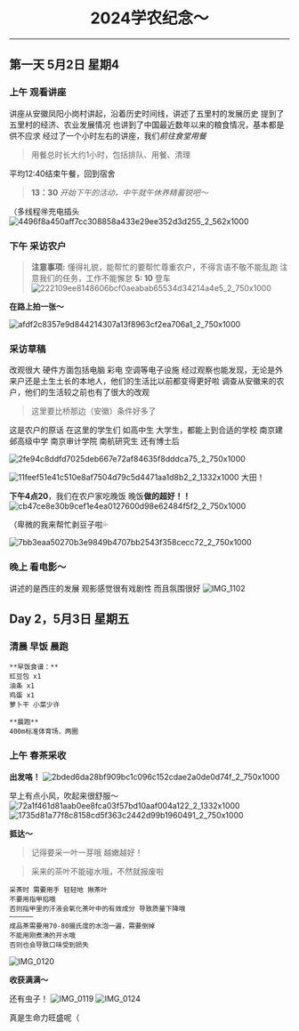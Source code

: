 <div align="center">

# 2024学农纪念～
</div>

***

## 第一天 5月2日 星期4

### 上午 观看讲座

讲座从安徽凤阳小岗村讲起，沿着历史时间线，讲述了五里村的发展历史
提到了五里村的经济、农业发展情况
也讲到了中国最近数年以来的粮食情况，基本都是供不应求
经过了一个小时左右的讲座，我们*前往食堂用餐*

> 用餐总时长大约1小时，包括排队、用餐、清理

平均12:40结束午餐，回到宿舍

> **13：30** *开始下午的活动，中午就午休养精蓄锐吧～*

（多线程🉐充电插头
![4496f8a450aff7cc308858a433e29ee352d3d255_2_562x1000](https://github.com/Puurestar/Memorial-of-Xuenong/assets/105161692/d72d3a27-d9cf-44bb-ae85-5307e25bc368)

### 下午 采访农户

> **注意事项:**
懂得礼貌，能帮忙的要帮忙尊重农户，不得言语不敬不能乱跑
注意我们的任务，工作不能懈怠
**5: 10** 登车
![222109ee8148606bcf0aeabab65534d34214a4e5_2_750x1000](https://github.com/Puurestar/Memorial-of-Xuenong/assets/105161692/85751fee-05e9-4415-a1fa-672cf25da884)

**在路上拍一张～**

![afdf2c8357e9d844214307a13f8963cf2ea706a1_2_750x1000](https://github.com/Puurestar/Memorial-of-Xuenong/assets/105161692/d6123e34-0bc2-428f-8148-a80dc643d830)

### 采访草稿 
改观很大 硬件方面包括电脑 彩电 空调等电子设施
经过观察也能发现，无论是外来户还是土生土长的本地人，他们的生活比以前都变得更好啦
调查从安徽来的农户，他们的生活较之前也有了很大的改观
> 这里要比桥那边（安徽）条件好多了

这是农户的原话
在这里的学生们 如高中生 大学生，都能上到合适的学校
南京建邺高级中学 南京审计学院 南航研究生 还有博士后

![2fe94c8ddfd7025deb667e72af84635f8dddca75_2_750x1000](https://github.com/Puurestar/Memorial-of-Xuenong/assets/105161692/d457faae-1bdb-4e02-82dc-9046d45b36e0)

![11feef51e41c510e8af7504d79c5d4471aa1d8b2_2_1332x1000](https://github.com/Puurestar/Memorial-of-Xuenong/assets/105161692/da3b89af-1295-4da9-a63d-cd1025804e22)
大田！

**下午4点20**，我们在农户家吃晚饭
晚饭**做的超好！！**
![cb47ce8e30b9cef1e4ea0127600d98e62484f5f2_2_750x1000](https://github.com/Puurestar/Memorial-of-Xuenong/assets/105161692/5149cfd0-6a54-48cb-9510-3d3f70c408c4)

（卑微的我来帮忙剥豆子啦💦

![7bb3eaa50270b3e9849b4707bb2543f358cecc72_2_750x1000](https://github.com/Puurestar/Memorial-of-Xuenong/assets/105161692/3750db27-b27c-4976-8f14-fb52b1388c51)
### 晚上 看电影～

讲述的是西庄的发展
观影感觉很有戏剧性 而且氛围很好
![IMG_1102](https://github.com/Puurestar/Memorial-of-Xuenong/assets/105161692/5fed1d81-6bee-4583-9a8f-bef483e0751b)


## Day 2，5月3日 星期五
### 清晨 早饭 晨跑


``` text
**早饭食谱：**
豇豆包 x1 
油条 x1
鸡蛋 x1
萝卜干 小菜少许
```


``` text
**晨跑** 
400m标准体育场，两圈
```

### 上午 春茶采收
**出发咯！**
![2bded6da28bf909bc1c096c152cdae2a0de0d74f_2_750x1000](https://github.com/Puurestar/Memorial-of-Xuenong/assets/105161692/befa4924-bab2-42e8-b0fa-1f49ea212cbf)

早上有点小风，吹起来很舒服～
![72a1f461d81aab0ee8fca03f57bd10aaf004a122_2_1332x1000](https://github.com/Puurestar/Memorial-of-Xuenong/assets/105161692/0e22455f-6c67-4ac2-808e-34cc6cede923)
![1735d81a77f8c8158cd5f363c2442d99b1960491_2_750x1000](https://github.com/Puurestar/Memorial-of-Xuenong/assets/105161692/54cc5040-e172-4f67-947f-7767ef88c413)


**抵达～**

> 记得要采一叶一芽哦 越嫩越好！

> 采来的茶叶不能碰水哦，不然就报废啦

``` text
采茶时 需要用手 轻轻地 揪茶叶
不要用指甲掐哦
否则指甲里的汗液会氧化茶叶中的有效成分 导致质量下降哦
——————
成品茶需要用70-80摄氏度的水泡一遍，需要倒掉
不能用刚煮沸的开水哦
否则也会导致口味受到损失
```
![IMG_0120](https://github.com/Puurestar/Memorial-of-Xuenong/assets/105161692/5a7cd3e6-29b7-4139-a8d8-93b9db2faf87)



**收获满满～**

还有虫子！
![IMG_0119](https://github.com/Puurestar/Memorial-of-Xuenong/assets/105161692/647823d1-1378-42b7-a4f7-c75889153fe5)
![IMG_0124](https://github.com/Puurestar/Memorial-of-Xuenong/assets/105161692/c499fa67-5289-49a8-ae3f-84dfc58f4c3a)

真是生命力旺盛呢（
